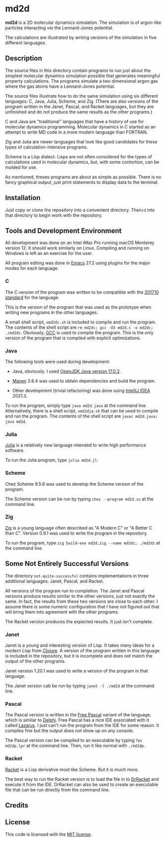 # md2d

**md2d** is a 2D molecular dynamics simulation. The simulation is of argon-like
particles interacting _via_ the Lennard-Jones potential.

The calculations are illustrated
by writing versions of the simulation in five different languages.

## Description

The source files in this directory contain programs to run just about the
simplest molecular dynamics simulation possible that generates meaningful
property calculations.
The programs simulate a two dimensional argon gas where the gas atoms have
a Lennard-Jones potential.

The source files illustrate how to do the same simulation using six
different languages: C, Java, Julia, Scheme, and Zig. (There are also
versions of the program written in the Janet, Pascal, and Racket languages,
but they are unfinished and do not produce the same results as the other
programs.)

C and Java are
"traditional" languages that have a history of use for molecular dynamics
programming. Molecular dynamics in C started as an attempt to write
MD code in a more modern language than FORTRAN.

Zig and Julia are newer languages that look like good
candidates for these types of calculation-intensive programs.

Scheme is a Lisp dialect. Lisps are not often considered for the types of
calculations used in molecular dynamics, but, with some contortion, can be
molded for use.

As mentioned, theses programs are about as simple as possible. There
is no fancy graphical output, just print statements to display data to the
terminal.

## Installation

Just copy or clone the repository into a convenient directory. Then`cd` into
that directory to begin work with the repository.

## Tools and Development Environment

All development was done on an Intel iMac Pro running macOS Monterey version 12.
It should work similarly on Linux.
Compiling and running on Windows is left as an exercise for the user.

All program editing was done in [Emacs](https://www.gnu.org/software/emacs/)
27.2 using plugins for the major modes for each language.

### C

The C version of the program was written to be compatible with the
[201710 standard](https://en.wikipedia.org/wiki/C17_(C_standard_revision)) for
the language.

This is the version of the program that was used as the prototype when
writing new programs in the other languages.

A small shell script, `xmd2dc.sh` is included to compile and run the program.
The contents
of the shell script are `rm md2dc; gcc -O3 md2d.c -o md2dc; ./md2dc`.
 Obviously, [GCC](https://gcc.gnu.org) is used to compile the program. This is
 the only version of
 the program that is compiled with explicit optimizations.

### Java

The following tools were used during development:

- Java, obviously. I used
[OpenJDK Java version 17.0.2](https://jdk.java.net/17/).

- [Maven](https://maven.apache.org/index.html) 3.8.4 was used to obtain
dependencies and build the program.

- Other development (trivial refactoring) was done using
[IntelliJ IDEA](https://www.jetbrains.com/idea/) 2021.3.

To run the program, simply type `java md2d.java` at the command line.
Alternatively, there is a shell script, `xmd2dja.sh` that can be used to
compile and run the program. The contents of the shell script are
`javac md2d.java; java md2d`.

### Julia

[Julia](https://julialang.org) is a relatively new language intended to
write high performance software.

To run the Julia program, type `julia md2d.jl`.

### Scheme

Chez Scheme 9.5.6 was used to develop the Scheme version of the program.

The Scheme version can be run by typing `chez --program md2d.ss` at
the command line.

### Zig

[Zig](https://ziglang.org) is a young language often described as "A Modern
C" or "A Better C than C". Version 0.9.1 was used
to write the program in the repository.

To run the program, type `zig build-exe md2d.zig --name md2dz; ./md2dz` at
the command line.

## Some Not Entirely Successful Versions

The directory `not-quite-successful` contains implementations in three
additional languages: Janet, Pascal, and Racket.

All versions of the program run to completion. The Janet and Pascal
versions produce results similar to the other versions, just not
exactly the same. In fact, the results from these two versions are
close to each other. I assume there is some numeric configuration
that I have not figured out that will bring them into agreement
with the other programs.

The Racket version produces the expected results. It just isn't complete.

### Janet

Janet is a young and interesting version of Lisp. It takes many ideas for
a modern Lisp from [Clojure](https://clojure.org).
A version of the program written in this language
is included in the repository, but it is incomplete and does not match
the output of the other programs.

Janet version 1.20.1 was used to write a version of the program in that
language.

The Janet version cab be run by typing `janet -l ./md2d` at the command line.

### Pascal

The Pascal version is written in the [Free Pascal](https://www.freepascal.org)
variant of the language, which is similar to
[Delphi](https://www.embarcadero.com/products/Delphi). Free Pascal has a nice
IDE associated with it called [Lazarus](https://www.lazarus-ide.org). I just
can't run the program from the IDE for some reason. It compiles fine but
the output does not show up on any console.

The Pascal version can be compiled to an executable by typing
`fpc md2dp.lpr` at the command line. Then, run it like normal with `./md2dp`.

### Racket

[Racket](https://racket-lang.org) is a Lisp derivative most like Scheme. But
it is much more.

The best way to run the Racket version is to load the file in to
[DrRacket](https://docs.racket-lang.org/drracket/index.html) and execute
it from the IDE. DrRacket can also be used to
create an executable file that can be run directly from the command line.

## Credits


## License

This code is licensed with the
[MIT license](https://opensource.org/licenses/MIT).
